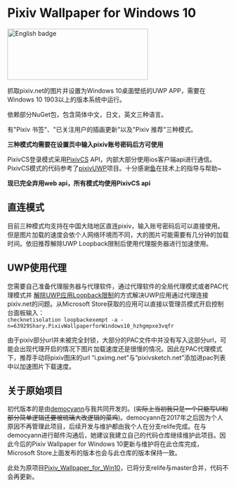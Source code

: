 # Pixiv Wallpaper for Windows 10
[<img src='https://upload.wikimedia.org/wikipedia/commons/thumb/f/f7/Get_it_from_Microsoft_Badge.svg/320px-Get_it_from_Microsoft_Badge.svg.png' alt='English badge' width=320 height=116/>](https://www.microsoft.com/zh-cn/p/pixiv-wallpaper-for-windows-10/9n71rkg8kcvc?activetab=pivot:overviewtab)

抓取pixiv.net的图片并设置为Windows 10桌面壁纸的UWP APP，需要在Windows 10 1903以上的版本系统中运行。

依赖部分NuGet包，包含简体中文，日文，英文三种语言。

有"Pixiv 书签"、"已关注用户的插画更新"以及"Pixiv 推荐"三种模式。  

**三种模式均需要在设置页中输入pixiv账号密码后方可使用**

PixivCS登录模式采用[PixivCS](https://github.com/tobiichiamane/pixivcs/blob/master/PixivAppAPI.cs/ "PixivCS") API，内部大部分使用ios客户端api进行通信。PixivCS模式的代码参考了[pixivUWP](https://github.com/tobiichiamane/pixivfs-uwp/ "pixiv-uwp")项目。十分感谢[鱼](https://github.com/tobiichiamane)在技术上的指导与帮助~  

**现已完全弃用web api，所有模式均使用PixivCS api**

## 直连模式
目前三种模式均支持在中国大陆地区直连pixiv，输入账号密码后可以直接使用。但是图片加载的速度会依个人网络环境而不同，大的图片可能需要有几分钟的加载时间。依旧推荐解除UWP Loopback限制后使用代理服务器进行加速使用。

## UWP使用代理
您需要自己准备代理服务器与代理软件，通过代理软件的全局代理模式或者PAC代理模式并 [解除UWP应用Loopback限制](https://sspai.com/post/41137 "UWP loopback")的方式解决UWP应用通过代理连接pixiv.net的问题。从Microsoft Store获取的应用可以直接以管理员模式开启控制台面板输入：  
`checknetisolation loopbackexempt -a -n=63929Shary.PixivWallpaperforWindows10_hzhgmpxe3vqfr`

由于pixiv部分url并未被完全封锁，大部分的PAC文件中并没有写入这部分url，可能会出现代理开启的情况下图片加载速度还是很慢的情况。因此在PAC代理模式下，推荐手动将pixiv图床的url “i.pximg.net”与“pixivsketch.net”添加进pac列表中以加速图片下载速度。

## 关于原始项目
初代版本的是由[democyann](https://github.com/democyann)与我共同开发的。(~~实际上当初我只是一个只能写UI和部分简单逻辑还要被琉璃大改逻辑的菜鸡~~)。democyann在2017年之后因为个人原因不再管理此项目，后续开发与维护都由我个人在分支relife完成。在与democyann进行邮件沟通后，她建议我建立自己的代码仓库继续维护此项目。因此今后的Pixiv Wallpaper for Windows 10更新与维护将在此仓库完成，Microsoft Store上面发布的版本也会与此仓库的版本保持一致。

此处为原项目[Pixiv_Wallpaper_for_Win10](https://github.com/democyann/Pixiv_Wallpaper_for_Win10)，已将分支relife与master合并，代码不会再更新。
